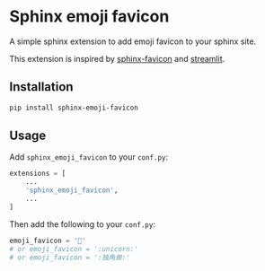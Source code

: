 # Sphinx emoji favicon

A simple sphinx extension to add emoji favicon to your sphinx site.

This extension is inspired by [sphinx-favicon](https://github.com/tcmetzger/sphinx-favicon) and [streamlit](https://github.com/streamlit/streamlit).


## Installation

```bash
pip install sphinx-emoji-favicon
```

## Usage

Add `sphinx_emoji_favicon` to your `conf.py`:

```python
extensions = [
    ...
    'sphinx_emoji_favicon',
    ...
]
```

Then add the following to your `conf.py`:

```python
emoji_favicon = '🦄'
# or emoji_favicon = ':unicorn:'
# or emoji_favicon = ':独角兽:'
```
